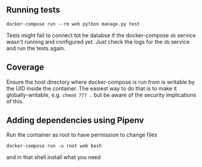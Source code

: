 Running tests
-------------

    docker-compose run --rm web python manage.py test

Tests might fail to connect tot he databse if the docker-compose `db` service wasn't running and configured yet. Just check the logs for the `db` service and run the tests again.

## Coverage

Ensure the host directory where docker-compose is run from is writable by the UID inside the container. The easiest way to do that is to make it globally-writable, e.g. `chmod 777 .` but be aware of the security implications of this.

Adding dependencies using Pipenv
--------------------------------

Run the container as root to have permission to change files

    docker-compose run -u root web bash

and in that shell install what you need
